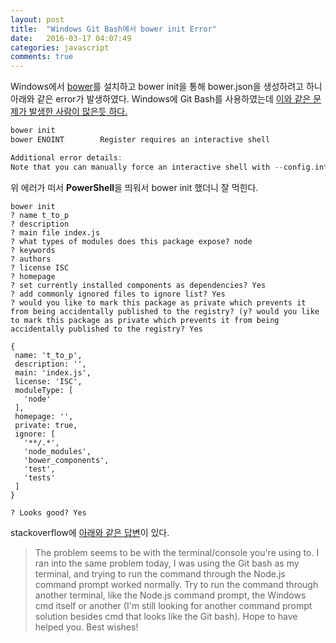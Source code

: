 ```yaml
---
layout: post
title:  "Windows Git Bash에서 bower init Error"
date:   2016-03-17 04:07:49
categories: javascript
comments: true
---
```


Windows에서 [bower](http://bower.io/)를 설치하고 bower init을 통해 bower.json을 생성하려고 하니 아래와 같은 error가 발생하였다. Windows에 Git Bash를 사용하였는데 [이와 같은 문제가 발생한 사람이 많은듯 하다.](https://github.com/bower/bower/issues/2080)

```c
bower init
bower ENOINT        Register requires an interactive shell

Additional error details:
Note that you can manually force an interactive shell with --config.interactive
```

위 에러가 떠서 **PowerShell**을 띄워서 bower init 했더니 잘 먹힌다.

```
bower init
? name t_to_p
? description
? main file index.js
? what types of modules does this package expose? node
? keywords
? authors
? license ISC
? homepage
? set currently installed components as dependencies? Yes
? add commonly ignored files to ignore list? Yes
? would you like to mark this package as private which prevents it from being accidentally published to the registry? (y? would you like to mark this package as private which prevents it from being accidentally published to the registry? Yes

{
 name: 't_to_p',
 description: '',
 main: 'index.js',
 license: 'ISC',
 moduleType: [
   'node'
 ],
 homepage: '',
 private: true,
 ignore: [
   '**/.*',
   'node_modules',
   'bower_components',
   'test',
   'tests'
 ]
}

? Looks good? Yes
```

stackoverflow에 [아래와 같은 답변](http://stackoverflow.com/questions/33060727/bower-init-register-requires-an-interactive-shell-error)이 있다.


> The problem seems to be with the terminal/console you're using to.
I ran into the same problem today, I was using the Git bash as my terminal, and trying to run the command through the Node.js command prompt worked normally.
Try to run the command through another terminal, like the Node.js command prompt, the Windows cmd itself or another (I'm still looking for another command prompt solution besides cmd that looks like the Git bash). Hope to have helped you. Best wishes!
